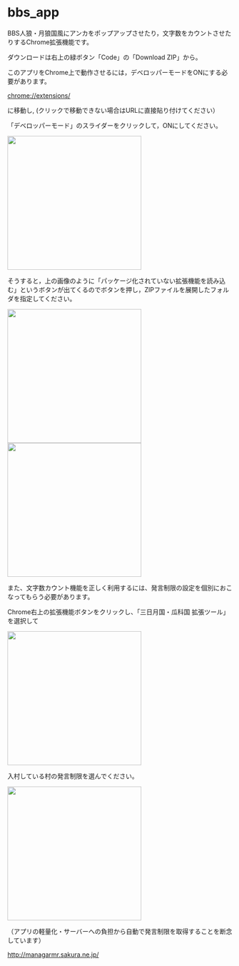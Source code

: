 # bbs_app
BBS人狼・月狼国風にアンカをポップアップさせたり，文字数をカウントさせたりするChrome拡張機能です。

ダウンロードは右上の緑ボタン「Code」の「Download ZIP」から。

このアプリをChrome上で動作させるには，デベロッパーモードをONにする必要があります。

<a href="chrome://extensions/" target="_blank">chrome://extensions/</a>

に移動し, (クリックで移動できない場合はURLに直接貼り付けてください）

「デベロッパーモード」のスライダーをクリックして，ONにしてください。

<img src="https://i.imgur.com/k6nuP9s.png" width="300">

そうすると，上の画像のように「パッケージ化されていない拡張機能を読み込む」というボタンが出てくるのでボタンを押し，ZIPファイルを展開したフォルダを指定してください。

<img src="http://reviews.f-tools.net/img/201905/20190503-6311-3.png" width="300">

<img src="http://reviews.f-tools.net/img/201905/20190503-1910-4.png" width="300">


また、文字数カウント機能を正しく利用するには、発言制限の設定を個別におこなってもらう必要があります。

Chrome右上の拡張機能ボタンをクリックし、「三日月国・瓜科国 拡張ツール」を選択して

<img src="https://i.imgur.com/KFltDsz.png" width="300">

入村している村の発言制限を選んでください。

<img src="https://i.imgur.com/OKpq0ru.png" width="300">

（アプリの軽量化・サーバーへの負担から自動で発言制限を取得することを断念しています）

<a href="http://managarmr.sakura.ne.jp/" target="_blank">http://managarmr.sakura.ne.jp/</a>

